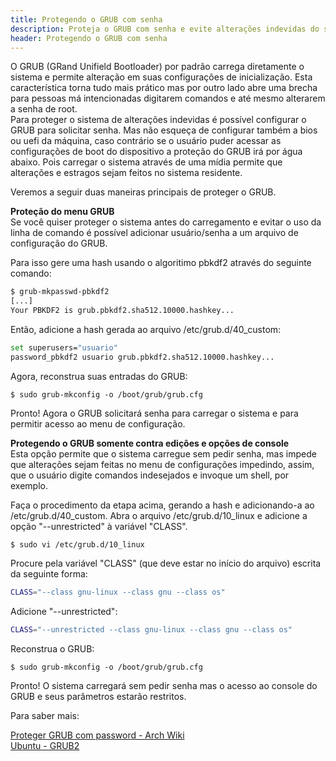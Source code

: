 ```yaml
---
title: Protegendo o GRUB com senha
description: Proteja o GRUB com senha e evite alterações indevidas do sistema.
header: Protegendo o GRUB com senha
---
```


O GRUB (GRand Unifield Bootloader) por padrão carrega diretamente o sistema e permite alteração em suas configurações de inicialização. Esta característica torna tudo mais prático mas por outro lado abre uma brecha para pessoas má intencionadas digitarem comandos e até mesmo alterarem a senha de root.  
Para proteger o sistema de alterações indevidas é possível configurar o GRUB para solicitar senha.
Mas não esqueça de configurar também a bios ou uefi da máquina, caso contrário se o usuário puder acessar as configurações de boot do dispositivo a proteção do GRUB irá por água abaixo. Pois carregar o sistema através de uma mídia permite que alterações e estragos sejam feitos no sistema residente.

Veremos a seguir duas maneiras principais de proteger o GRUB.

**Proteção do menu GRUB**  
Se você quiser proteger o sistema antes do carregamento e evitar o uso da linha de comando é possível adicionar usuário/senha a um arquivo de configuração do GRUB.

Para isso gere uma hash usando o algoritimo pbkdf2 através do seguinte comando:

```bash
$ grub-mkpasswd-pbkdf2  
[...]
Your PBKDF2 is grub.pbkdf2.sha512.10000.hashkey...
```

Então, adicione a hash gerada ao arquivo /etc/grub.d/40_custom:

```bash
set superusers="usuario"  
password_pbkdf2 usuario grub.pbkdf2.sha512.10000.hashkey...
```

Agora, reconstrua suas entradas do GRUB:

```console
$ sudo grub-mkconfig -o /boot/grub/grub.cfg
```

Pronto! Agora o GRUB solicitará senha para carregar o sistema e para permitir acesso ao menu de configuração.

**Protegendo o GRUB somente contra edições e opções de console**  
Esta opção permite que o sistema carregue sem pedir senha, mas impede que alterações sejam feitas no menu de configurações impedindo, assim, que o usuário digite comandos indesejados e invoque um shell, por exemplo.

Faça o procedimento da etapa acima, gerando a hash e adicionando-a ao /etc/grub.d/40_custom. Abra o arquivo /etc/grub.d/10_linux e adicione a opção "--unrestricted" à variável "CLASS".

```console
$ sudo vi /etc/grub.d/10_linux
```

Procure pela variável "CLASS" (que deve estar no início do arquivo) escrita da seguinte forma:

```bash
CLASS="--class gnu-linux --class gnu --class os"
```

Adicione "--unrestricted":

```bash
CLASS="--unrestricted --class gnu-linux --class gnu --class os"
```

Reconstrua o GRUB:

```console
$ sudo grub-mkconfig -o /boot/grub/grub.cfg
```

Pronto! O sistema carregará sem pedir senha mas o acesso ao console do GRUB e seus parâmetros estarão restritos.

Para saber mais:

[Proteger GRUB com password - Arch Wiki](https://wiki.archlinux.org/index.php/GRUB/Tips_and_tricks#Password_protection_of_GRUB_edit_and_console_options_only)  
[Ubuntu - GRUB2](https://help.ubuntu.com/community/Grub2)
